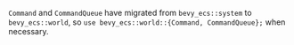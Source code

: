 
`Command` and `CommandQueue` have migrated from `bevy_ecs::system` to `bevy_ecs::world`, so `use bevy_ecs::world::{Command, CommandQueue};` when necessary.
